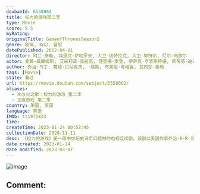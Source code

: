 ```yaml
---
doubanId: 6558062
title: 权力的游戏第二季
type: Movie
score: 9.5
myRating: 
originalTitle: GameofThronesSeason2
genre: 剧情, 奇幻, 冒险
datePublished: 2012-04-01
director: 阿兰·泰勒, 埃里克·萨哈罗夫, 大卫·彼特拉克, 大卫·努特尔, 尼尔·马歇尔
actor: 麦茜·威廉姆斯, 艾米莉亚·克拉克, 理查德·麦登, 伊萨克·亨普斯特德, 斯蒂芬·迪兰, 彼特·丁拉基, 汉娜·穆雷, 露丝·莱斯利, 苏菲·特纳, 查尔斯·丹斯, 约瑟夫·戴浦西, 娜塔丽·特纳, 康勒斯·希尔, 爱丽塔·阿察丽娅, 伊恩·怀特, 西贝尔·凯基莉, 尼古拉·科斯特, 拉尔夫·伊内森, 米歇尔·费尔利, 格温多兰·克里斯蒂, 尼古拉斯·布兰, 阿特·帕金森, 本·克朗普顿, 科尔·罗根, 艾米·理查森, 乔纳森·瑞安, 埃斯梅·比安科, 大卫·芬恩, 马克·斯坦利, 杰玛·韦兰, 大卫·韦雷, 伊恩·比蒂, 卡鲁姆·瓦尔里, 约翰·布莱德利, 皮特·沃恩, 詹姆斯·科兹莫, 伊恩·麦克尔希尼, 卡里斯·范·侯登, 利亚姆·坎宁安, 罗恩·多纳基, 唐纳德·桑普特, 克莱夫·曼特尔, 奥娜·卓别林, 基特·哈灵顿, 娜塔莉·多默尔, 迈克尔·麦克埃尔哈顿, 伊恩·格雷, 阿尔菲·艾伦, 帕特里克·麦拉海德, 朱利安·格洛弗, 杰罗姆·弗林, 罗伊·麦克凯恩, 罗姗妮·麦琪, 艾丹·吉伦, 菲恩·琼斯, 尤金·西蒙, 杰克·格里森, 格辛·安东尼, 琳娜·海蒂, 汤姆·弗拉席亚
author: 乔治·马丁, 戴维·贝尼奥夫, ·威斯, 布莱恩·考格曼, 瓦内莎·泰勒
tags: [Movie]
state: 看过
url: https://movie.douban.com/subject/6558062/
aliases:
  - 冰与火之歌：权力的游戏_第二季
  - 王座游戏_第二季
country: 美国, 英国
language: 英语
IMDb: tt1971833
time: 
createTime: 2023-01-24 00:52:45
collectionDate: 2020-11-11
desc: 《权力的游戏》是一部中世纪史诗奇幻题材的电视连续剧。该剧以美国作家乔治·R·R·马丁的奇幻巨作《冰与火之歌》七部曲为基础改编创作。艾德·史塔克（肖恩·宾SeanBean饰）死后，其属臣拥戴他的...
date created: 2023-01-24
date modified: 2023-03-07
---
```


![image](p1441478479.jpg)

Comment:
---
